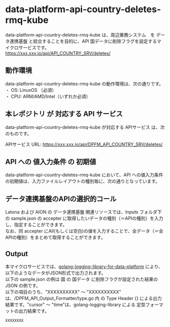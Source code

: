 # data-platform-api-country-deletes-rmq-kube

data-platform-api-country-deletes-rmq-kube は、周辺業務システム　を データ連携基盤 と統合することを目的に、API 国データに削除フラグを設定するマイクロサービスです。  
https://xxx.xxx.io/api/API_COUNTRY_SRV/deletes/

## 動作環境
data-platform-api-country-deletes-rmq-kube の動作環境は、次の通りです。  
・ OS: LinuxOS （必須）  
・ CPU: ARM/AMD/Intel（いずれか必須）  

## 本レポジトリ が 対応する API サービス
data-platform-api-country-deletes-rmq-kube が対応する APIサービス は、次のものです。

APIサービス URL: https://xxx.xxx.io/api/DPFM_API_COUNTRY_SRV/deletes/

## API への 値入力条件 の 初期値
data-platform-api-country-deletes-rmq-kube において、API への値入力条件の初期値は、入力ファイルレイアウトの種別毎に、次の通りとなっています。  

## データ連携基盤のAPIの選択的コール

Latona および AION の データ連携基盤 関連リソースでは、Inputs フォルダ下の sample.json の accepter に取得したいデータの種別（＝APIの種別）を入力し、指定することができます。  
なお、同 accepter にAll(もしくは空白)の値を入力することで、全データ（＝全APIの種別）をまとめて取得することができます。  

## Output  
本マイクロサービスでは、[golang-logging-library-for-data-platform](https://github.com/latonaio/golang-logging-library-for-data-platform) により、以下のようなデータがJSON形式で出力されます。  
以下の sample.json の例は 国 の 国データ に削除フラグが設定された結果の JSON の例です。  
以下の項目のうち、"XXXXXXXXXX" ～ "XXXXXXXXXX" は、/DPFM_API_Output_Formatter/type.go 内 の Type Header {} による出力結果です。"cursor" ～ "time"は、golang-logging-library による 定型フォーマットの出力結果です。  

```
XXXXXXXX
```

